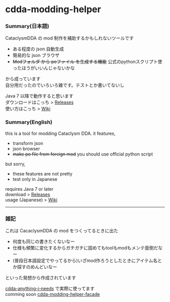
# cdda-modding-helper 

### Summary(日本語)
CataclysmDDA の mod 制作を補助するかもしれないツールです  
- ある程度の json 自動生成  
- 簡易的な json ブラウザ  
- ~~Modフォルダ から poファイル を生成する機能~~ 公式のpythonスクリプト使ったほうがいいんじゃないかな  

から成っています  
自分用だったのでいろいろ雑です。テストとか書いてないし    

Java 7 以降で動作すると思います  
ダウンロードはこっち > [Releases](https://github.com/YueKaburagi/cdda-modding-helper/releases)   
使い方はこっち > [Wiki](https://github.com/YueKaburagi/cdda-modding-helper/wiki)   

### Summary(English)
this is a tool for modding Cataclysm DDA. it features,  
- transform json  
- json browser  
- ~~make po file from foreign mod~~ you should use official python script  

but sorry,
- these features are not pretty  
- test only in Japanese   

requires Java 7 or later  
download > [Releases](https://github.com/YueKaburagi/cdda-modding-helper/releases)   
usage (Japanese) > [Wiki](https://github.com/YueKaburagi/cdda-modding-helper/wiki)   

---------

### 雑記

これは CacaclysmDDA の mod をつくってるときに出た   
- 何度も同じの書きたくないなー   
- 仕様も頻繁に変化するからガチガチに固めてもtoolもmodもメンテ面倒だなー   
- (普段日本語設定でやってるから)いざmod作ろうとしたときにアイテム名とか探すのめんどいなー   

といった発想から作成されています    

[cdda-anything-i-needs](https://github.com/YueKaburagi/cdda-anything-i-needs) で実際に使ってます  
comming soon [cdda-modding-helper-facade](https://github.com/YueKaburagi/cdda-modding-helper-facade)   

